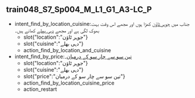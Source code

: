 ## train048_S7_Sp004_M_L1_G1_A3-LC_P
* intent_find_by_location_cuisine:جناب میں [جوہر ٹاؤن](location) کھڑا ہوں اور مجھے اس وقت بہت بھوک لگی ہے اور مجھے [دہی بھلے](cuisine) کھانے ہیں۔
	- slot{"location":"جوہر ٹاؤن"}
	- slot{"cuisine":"دہی بھلے"}
	- action_find_by_location_and_cuisine
* intent_find_by_price:[تین سو سے چار سو کے درمیان](price)۔
	- slot{"location":"جوہر ٹاؤن"}
	- slot{"cuisine":"دہی بھلے"}
	- slot{"price":"تین سو سے چار سو کے درمیان"}
	- action_find_by_location_cuisine_price
	- action_restart